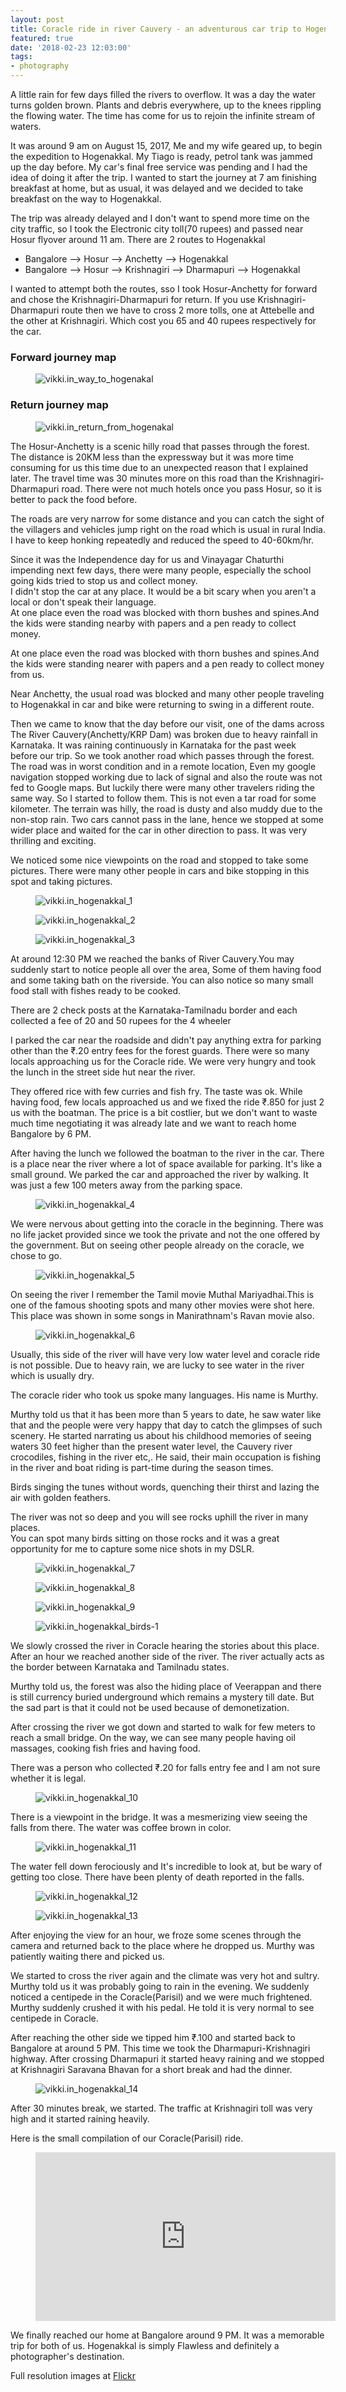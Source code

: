 ```yaml
---
layout: post
title: Coracle ride in river Cauvery - an adventurous car trip to Hogenakkal
featured: true
date: '2018-02-23 12:03:00'
tags:
- photography
---
```


A little rain for few days filled the rivers to overflow. It was a day the water turns golden brown. Plants and debris everywhere, up to the knees rippling the flowing water. The time has come for us to rejoin the infinite stream of waters.

It was around 9 am on August 15, 2017, Me and my wife geared up, to begin the expedition to Hogenakkal. My Tiago is ready, petrol tank was jammed up the day before. My car's final free service was pending and I had the idea of doing it after the trip. I wanted to start the journey at 7 am finishing breakfast at home, but as usual, it was delayed and we decided to take breakfast on the way to Hogenakkal.

The trip was already delayed and I don't want to spend more time on the city traffic, so I took the Electronic city toll(70 rupees) and passed near Hosur flyover around 11 am. There are 2 routes to Hogenakkal

- Bangalore --\> Hosur --\> Anchetty --\> Hogenakkal
- Bangalore --\> Hosur --\> Krishnagiri --\> Dharmapuri --\> Hogenakkal

I wanted to attempt both the routes, sso I took Hosur-Anchetty for forward and chose the Krishnagiri-Dharmapuri for return. If you use Krishnagiri-Dharmapuri route then we have to cross 2 more tolls, one at Attebelle and the other at Krishnagiri. Which cost you 65 and 40 rupees respectively for the car.

### Forward journey map
<!--kg-card-begin: image--><figure class="kg-card kg-image-card"><img src="/content/images/2018/02/vikki.in_way_to_hogenakal.JPG" class="kg-image" alt="vikki.in_way_to_hogenakal"></figure><!--kg-card-end: image-->
### Return journey map
<!--kg-card-begin: image--><figure class="kg-card kg-image-card"><img src="/content/images/2018/02/vikki.in_return_from_hogenakal.JPG" class="kg-image" alt="vikki.in_return_from_hogenakal"></figure><!--kg-card-end: image-->

The Hosur-Anchetty is a scenic hilly road that passes through the forest. The distance is 20KM less than the expressway but it was more time consuming for us this time due to an unexpected reason that I explained later. The travel time was 30 minutes more on this road than the Krishnagiri-Dharmapuri road. There were not much hotels once you pass Hosur, so it is better to pack the food before.

The roads are very narrow for some distance and you can catch the sight of the villagers and vehicles jump right on the road which is usual in rural India. I have to keep honking repeatedly and reduced the speed to 40-60km/hr.

Since it was the Independence day for us and Vinayagar Chaturthi impending next few days, there were many people, especially the school going kids tried to stop us and collect money.  
I didn't stop the car at any place. It would be a bit scary when you aren't a local or don't speak their language.  
At one place even the road was blocked with thorn bushes and spines.And the kids were standing nearby with papers and a pen ready to collect money.

At one place even the road was blocked with thorn bushes and spines.And the kids were standing nearer with papers and a pen ready to collect money from us.

Near Anchetty, the usual road was blocked and many other people traveling to Hogenakkal in car and bike were returning to swing in a different route.

Then we came to know that the day before our visit, one of the dams across The River Cauvery(Anchetty/KRP Dam) was broken due to heavy rainfall in Karnataka. It was raining continuously in Karnataka for the past week before our trip. So we took another road which passes through the forest. The road was in worst condition and in a remote location, Even my google navigation stopped working due to lack of signal and also the route was not fed to Google maps. But luckily there were many other travelers riding the same way. So I started to follow them. This is not even a tar road for some kilometer. The terrain was hilly, the road is dusty and also muddy due to the non-stop rain. Two cars cannot pass in the lane, hence we stopped at some wider place and waited for the car in other direction to pass. It was very thrilling and exciting.

We noticed some nice viewpoints on the road and stopped to take some pictures. There were many other people in cars and bike stopping in this spot and taking pictures.

<!--kg-card-begin: image--><figure class="kg-card kg-image-card"><img src="/content/images/2018/02/vikki.in_hogenakkal_1.JPG" class="kg-image" alt="vikki.in_hogenakkal_1"></figure><!--kg-card-end: image--><!--kg-card-begin: image--><figure class="kg-card kg-image-card"><img src="/content/images/2018/02/vikki.in_hogenakkal_2.JPG" class="kg-image" alt="vikki.in_hogenakkal_2"></figure><!--kg-card-end: image--><!--kg-card-begin: image--><figure class="kg-card kg-image-card"><img src="/content/images/2018/02/vikki.in_hogenakkal_3.JPG" class="kg-image" alt="vikki.in_hogenakkal_3"></figure><!--kg-card-end: image-->

At around 12:30 PM we reached the banks of River Cauvery.You may suddenly start to notice people all over the area, Some of them having food and some taking bath on the riverside. You can also notice so many small food stall with fishes ready to be cooked.

There are 2 check posts at the Karnataka-Tamilnadu border and each collected a fee of 20 and 50 rupees for the 4 wheeler

I parked the car near the roadside and didn't pay anything extra for parking other than the ₹.20 entry fees for the forest guards. There were so many locals approaching us for the Coracle ride. We were very hungry and took the lunch in the street side hut near the river.

They offered rice with few curries and fish fry. The taste was ok. While having food, few locals approached us and we fixed the ride ₹.850 for just 2 us with the boatman. The price is a bit costlier, but we don't want to waste much time negotiating it was already late and we want to reach home Bangalore by 6 PM.

After having the lunch we followed the boatman to the river in the car. There is a place near the river where a lot of space available for parking. It's like a small ground. We parked the car and approached the river by walking. It was just a few 100 meters away from the parking space.

<!--kg-card-begin: image--><figure class="kg-card kg-image-card"><img src="/content/images/2018/02/vikki.in_hogenakkal_4.JPG" class="kg-image" alt="vikki.in_hogenakkal_4"></figure><!--kg-card-end: image-->

We were nervous about getting into the coracle in the beginning. There was no life jacket provided since we took the private and not the one offered by the government. But on seeing other people already on the coracle, we chose to go.

<!--kg-card-begin: image--><figure class="kg-card kg-image-card"><img src="/content/images/2018/02/vikki.in_hogenakkal_5.JPG" class="kg-image" alt="vikki.in_hogenakkal_5"></figure><!--kg-card-end: image-->

On seeing the river I remember the Tamil movie Muthal Mariyadhai.This is one of the famous shooting spots and many other movies were shot here. This place was shown in some songs in Manirathnam's Ravan movie also.

<!--kg-card-begin: image--><figure class="kg-card kg-image-card"><img src="/content/images/2018/02/vikki.in_hogenakkal_6.JPG" class="kg-image" alt="vikki.in_hogenakkal_6"></figure><!--kg-card-end: image-->

Usually, this side of the river will have very low water level and coracle ride is not possible. Due to heavy rain, we are lucky to see water in the river which is usually dry.

The coracle rider who took us spoke many languages. His name is Murthy.

Murthy told us that it has been more than 5 years to date, he saw water like that and the people were very happy that day to catch the glimpses of such scenery. He started narrating us about his childhood memories of seeing waters 30 feet higher than the present water level, the Cauvery river crocodiles, fishing in the river etc,. He said, their main occupation is fishing in the river and boat riding is part-time during the season times.

Birds singing the tunes without words, quenching their thirst and lazing the air with golden feathers.

The river was not so deep and you will see rocks uphill the river in many places.  
You can spot many birds sitting on those rocks and it was a great opportunity for me to capture some nice shots in my DSLR.

<!--kg-card-begin: image--><figure class="kg-card kg-image-card"><img src="/content/images/2018/02/vikki.in_hogenakkal_7.JPG" class="kg-image" alt="vikki.in_hogenakkal_7"></figure><!--kg-card-end: image--><!--kg-card-begin: image--><figure class="kg-card kg-image-card"><img src="/content/images/2018/02/vikki.in_hogenakkal_8.JPG" class="kg-image" alt="vikki.in_hogenakkal_8"></figure><!--kg-card-end: image--><!--kg-card-begin: image--><figure class="kg-card kg-image-card"><img src="/content/images/2018/02/vikki.in_hogenakkal_9.JPG" class="kg-image" alt="vikki.in_hogenakkal_9"></figure><!--kg-card-end: image--><!--kg-card-begin: image--><figure class="kg-card kg-image-card"><img src="/content/images/2018/02/vikki.in_hogenakkal_birds-1.JPG" class="kg-image" alt="vikki.in_hogenakkal_birds-1"></figure><!--kg-card-end: image-->

We slowly crossed the river in Coracle hearing the stories about this place. After an hour we reached another side of the river. The river actually acts as the border between Karnataka and Tamilnadu states.

Murthy told us, the forest was also the hiding place of Veerappan and there is still currency buried underground which remains a mystery till date. But the sad part is that it could not be used because of demonetization.

After crossing the river we got down and started to walk for few meters to reach a small bridge. On the way, we can see many people having oil massages, cooking fish fries and having food.

There was a person who collected ₹.20 for falls entry fee and I am not sure whether it is legal.

<!--kg-card-begin: image--><figure class="kg-card kg-image-card"><img src="/content/images/2018/02/vikki.in_hogenakkal_10.JPG" class="kg-image" alt="vikki.in_hogenakkal_10"></figure><!--kg-card-end: image-->

There is a viewpoint in the bridge. It was a mesmerizing view seeing the falls from there. The water was coffee brown in color.

<!--kg-card-begin: image--><figure class="kg-card kg-image-card"><img src="/content/images/2018/02/vikki.in_hogenakkal_11.JPG" class="kg-image" alt="vikki.in_hogenakkal_11"></figure><!--kg-card-end: image-->

The water fell down ferociously and It's incredible to look at, but be wary of getting too close. There have been plenty of death reported in the falls.

<!--kg-card-begin: image--><figure class="kg-card kg-image-card"><img src="/content/images/2018/02/vikki.in_hogenakkal_12.JPG" class="kg-image" alt="vikki.in_hogenakkal_12"></figure><!--kg-card-end: image--><!--kg-card-begin: image--><figure class="kg-card kg-image-card"><img src="/content/images/2018/02/vikki.in_hogenakkal_13.JPG" class="kg-image" alt="vikki.in_hogenakkal_13"></figure><!--kg-card-end: image-->

After enjoying the view for an hour, we froze some scenes through the camera and returned back to the place where he dropped us. Murthy was patiently waiting there and picked us.

We started to cross the river again and the climate was very hot and sultry. Murthy told us it was probably going to rain in the evening. We suddenly noticed a centipede in the Coracle(Parisil) and we were much frightened. Murthy suddenly crushed it with his pedal. He told it is very normal to see centipede in Coracle.

After reaching the other side we tipped him ₹.100 and started back to Bangalore at around 5 PM. This time we took the Dharmapuri-Krishnagiri highway. After crossing Dharmapuri it started heavy raining and we stopped at Krishnagiri Saravana Bhavan for a short break and had the dinner.

<!--kg-card-begin: image--><figure class="kg-card kg-image-card"><img src="/content/images/2018/02/vikki.in_hogenakkal_14.JPG" class="kg-image" alt="vikki.in_hogenakkal_14"></figure><!--kg-card-end: image-->

After 30 minutes break, we started. The traffic at Krishnagiri toll was very high and it started raining heavily.

Here is the small compilation of our Coracle(Parisil) ride.

<!--kg-card-begin: embed--><figure class="kg-card kg-embed-card"><iframe width="480" height="270" src="https://www.youtube.com/embed/YwyonrFWLe4?feature=oembed" frameborder="0" allow="accelerometer; autoplay; encrypted-media; gyroscope; picture-in-picture" allowfullscreen></iframe></figure><!--kg-card-end: embed-->

We finally reached our home at Bangalore around 9 PM. It was a memorable trip for both of us. Hogenakkal is simply Flawless and definitely a photographer's destination.

Full resolution images at [Flickr](https://www.flickr.com/photos/vignesh88/)

